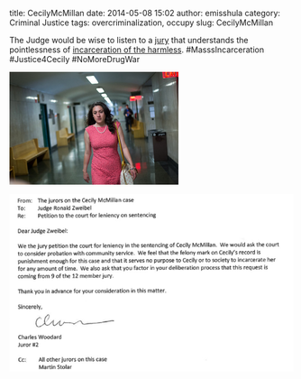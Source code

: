 title: CecilyMcMillan
date: 2014-05-08 15:02
author: emisshula
category: Criminal Justice
tags: overcriminalization, occupy
slug: CecilyMcMillan

The Judge would be wise to listen to a [jury](http://www.scribd.com/doc/222954383/Jury-Letter) that understands the
pointlessness of [incarceration of the harmless](http://blogs.wsj.com/metropolis/2014/05/12/city-council-members-call-for-leniency-for-occupy-wall-street-protestor/?mg%3Dblogs-wsj&url%3Dhttp%25253A%25252F%25252Fblogs.wsj.com%25252Fmetropolis%25252F2014%25252F05%25252F12%25252Fcity-council-members-call-for-leniency-for-occupy-wall-street-protestor). #MasssIncarceration
 #Justice4Cecily #NoMoreDrugWar

<p><img src="../images/Cecily.jpg" width="300px" alt="img" title="Cecily.jpg"></p>
<p><img src="../images/jury.png" width="600px" alt="img" title="jury.png"></p>